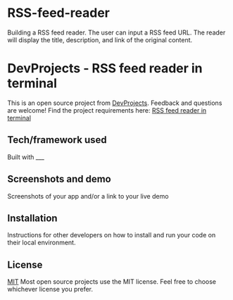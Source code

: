 # RSS-feed-reader
Building a RSS feed reader. The user can input a RSS feed URL. The reader will display the title, description, and link of the original content.

# DevProjects - RSS feed reader in terminal

This is an open source project from [DevProjects](http://www.codementor.io/projects). Feedback and questions are welcome!
Find the project requirements here: [RSS feed reader in terminal](https://www.codementor.io/projects/tool/rss-feed-reader-in-terminal-atx32jp82q)

## Tech/framework used
Built with ___

## Screenshots and demo
Screenshots of your app and/or a link to your live demo

## Installation
Instructions for other developers on how to install and run your code on their local environment.

## License
[MIT](https://choosealicense.com/licenses/mit/)
Most open source projects use the MIT license. Feel free to choose whichever license you prefer.
